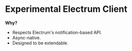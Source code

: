 # Experimental Electrum Client

**Why?**

* Respects Electrum's notification-based API.
* Async-native.
* Designed to be extendable.
